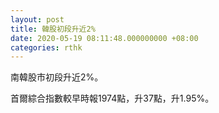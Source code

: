 ```yaml
---
layout: post
title: 韓股初段升近2%
date: 2020-05-19 08:11:48.000000000 +08:00
categories: rthk
---
```


南韓股市初段升近2%。

首爾綜合指數較早時報1974點，升37點，升1.95%。
